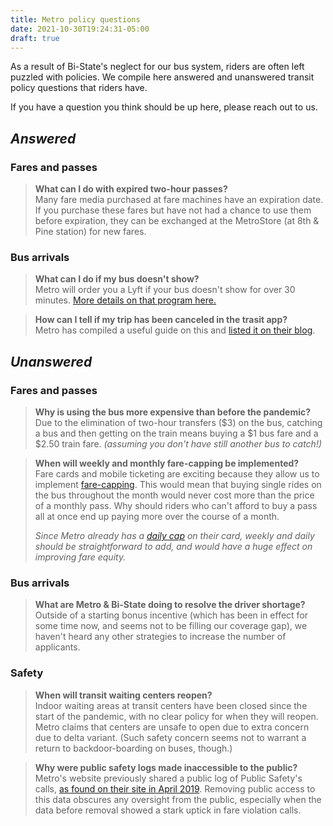 ```yaml
---
title: Metro policy questions
date: 2021-10-30T19:24:31-05:00
draft: true
---
```


As a result of Bi-State's neglect for our bus system, riders are often left puzzled with policies. We compile here answered and unanswered transit policy questions that riders have.
<!--more-->

If you have a question you think should be up here, please reach out to us.

## *Answered*

### Fares and passes
> **What can I do with expired two-hour passes?** \
> Many fare media purchased at fare machines have an expiration date. If you purchase these fares but have not had a chance to use them before expiration, they can be exchanged at the MetroStore (at 8th & Pine station) for new fares.

### Bus arrivals
> **What can I do if my bus doesn't show?** \
> Metro will order you a Lyft if your bus doesn't show for over 30 minutes. [More details on that program here.](rider-info/metro-free-lyft-ride)

> **How can I tell if my trip has been canceled in the trasit app?** \
> Metro has compiled a useful guide on this and [listed it on their blog](https://www.metrostlouis.org/nextstop/checking-the-status-of-your-metrobus-in-transit/).

## *Unanswered*

### Fares and passes

> **Why is using the bus more expensive than before the pandemic?** \
> Due to the elimination of two-hour transfers ($3) on the bus, catching a bus and then getting on the train means buying a $1 bus fare and a $2.50 train fare. *(assuming you don't have still another bus to catch!)*

> **When will weekly and monthly fare-capping be implemented?** \
> Fare cards and mobile ticketing are exciting because they allow us to implement [fare-capping](https://transitcenter.org/fare-capping-formula-fairer-fares/). This would mean that buying single rides on the bus throughout the month would never cost more than the price of a monthly pass. Why should riders who can't afford to buy a pass all at once end up paying more over the course of a month.
>
> *Since Metro already has a [daily cap](https://www.metrostlouis.org/gatewaycard/) on their card, weekly and daily should be straightforward to add, and would have a huge effect on improving fare equity.*

### Bus arrivals

> **What are Metro & Bi-State doing to resolve the driver shortage?** \
> Outside of a starting bonus incentive (which has been in effect for some time now, and seems not to be filling our coverage gap), we haven't heard any other strategies to increase the number of applicants.

### Safety

> **When will transit waiting centers reopen?** \
> Indoor waiting areas at transit centers have been closed since the start of the pandemic, with no clear policy for when they will reopen. Metro claims that centers are unsafe to open due to extra concern due to delta variant. (Such safety concern seems not to warrant a return to backdoor-boarding on buses, though.)

> **Why were public safety logs made inaccessible to the public?** \
> Metro's website previously shared a public log of Public Safety's calls, [as found on their site in April 2019](https://web.archive.org/web/20190408195219/https://www.metrostlouis.org/safety-and-security/). Removing public access to this data obscures any oversight from the public, especially when the data before removal showed a stark uptick in fare violation calls.
